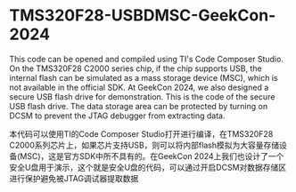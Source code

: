 # TMS320F28-USBDMSC-GeekCon-2024
This code can be opened and compiled using TI's Code Composer Studio. On the TMS320F28 C2000 series chip, if the chip supports USB, the internal flash can be simulated as a mass storage device (MSC), which is not available in the official SDK. At GeekCon 2024, we also designed a secure USB flash drive for demonstration. This is the code of the secure USB flash drive. The data storage area can be protected by turning on DCSM to prevent the JTAG debugger from extracting data.

本代码可以使用TI的Code Composer Studio打开进行编译，在TMS320F28 C2000系列芯片上，如果芯片支持USB，则可以将内部flash模拟为大容量存储设备(MSC)，这是官方SDK中所不具有的。在GeekCon 2024上我们也设计了一个安全U盘用于演示，这个就是安全U盘的代码，可以通过开启DCSM对数据存储区进行保护避免被JTAG调试器提取数据
